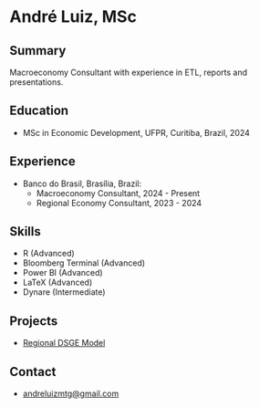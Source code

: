 # André Luiz, MSc

## Summary
Macroeconomy Consultant with experience in ETL, reports and presentations.

## Education
- MSc in Economic Development, UFPR, Curitiba, Brazil, 2024

## Experience
- Banco do Brasil, Brasília, Brazil:
  - Macroeconomy Consultant, 2024 - Present
  - Regional Economy Consultant, 2023 - 2024
  
## Skills
- R (Advanced)
- Bloomberg Terminal (Advanced)
- Power BI (Advanced)
- LaTeX (Advanced)
- Dynare (Intermediate)

## Projects
- [Regional DSGE Model][def]
<!-- - [My Plots & Tables][def2] -->

[def]: https://github.com/andrelb-hub/mastersthesis
<!-- [def2]: https://github.com/andrelb-hub/viz -->

## Contact
- [andreluizmtg@gmail.com](mailto:andreluizmtg@gmail.com)
